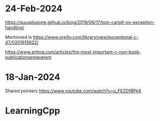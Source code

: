 # 24-Feb-2024
https://quuxplusone.github.io/blog/2019/06/17/tom-cargill-on-exception-handling/

Mentioned in https://www.oreilly.com/library/view/exceptional-c-47/0201615622/

https://www.artima.com/articles/the-most-important-c-non-book-publicationsemeverem

# 18-Jan-2024
Shared pointers
https://www.youtube.com/watch?v=u_FEZDfBPk8

# LearningCpp
